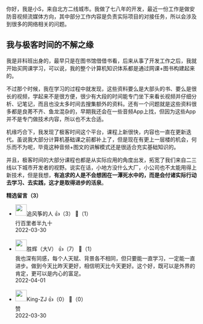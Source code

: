 你好，我是小S，来自北方二线城市。我做了七八年的开发，最近一份工作是做安防音视频流媒体方向，其中部分工作内容是负责实际项目的对接任务，所以会涉及到很多的网络相关的问题。

## 我与极客时间的不解之缘

我是非科班出身的，最早只是在图书馆借借书看，后来从事了开发工作之后，我就开始买网课学习，可以说，我的整个计算机知识体系都是通过网课+图书构建起来的。

不过那个时候，我在学习的过程中就发现，这些资料要么是大部头的书、要么是很长的视频，学起来不是很方便，很少有大段的时间能专门坐下来看长视频并仔细分析、记笔记，而且也没太多时间去搜集额外的资料。还有一个问题就是这些资料很多都是良莠不齐、鱼龙混杂的，早期我还会在一些音频App上找，但因为这些App并不是专门做技术内容，所以也不太合适。

机缘巧合下，我发现了极客时间这个平台，课程上新很快，内容也一直在更新迭代。虽说我大部分计算机基础课之前都补上了，但是现在有更上一层楼的机会，何乐而不为呢，毕竟这种音频+图文的讲解模式还是很适合充实基础知识的。

并且，极客时间的大部分课程也都是从实际应用的角度出发，拓宽了我们来自二三线以下城市开发者的视野。说实在话，小地方没什么大厂，小公司也不太能用得上新技术，但是我想，**有追求的人是不会想困在一潭死水中的，而是会付诸实际行动去学习、去实践，这才是取得进步的活泉**。
<div><strong>精选留言（3）</strong></div><ul>
<li><img src="https://static001.geekbang.org/account/avatar/00/16/b4/94/2796de72.jpg" width="30px"><span>追风筝的人</span> 👍（3） 💬（1）<div>行百里者半九十</div>2022-03-30</li><br/><li><img src="https://thirdwx.qlogo.cn/mmopen/vi_32/Q3auHgzwzM7zuDYFIutbSPc4eEtcMhdNBTI1FRR7q0xrGh2X1QdiaNxvAV31HcRUsjPWLaaWftqgwTnVoiaica8Nw/132" width="30px"><span>胜辉（大V）</span> 👍（7） 💬（1）<div>我也深有同感，每个人天赋、背景各不相同，但只要能一直学习，一定能一直进步。做到今天比昨天更好，相信明天比今天更好。这个好，既可以是外界的肯定，更可以是内心的富足。</div>2022-04-01</li><br/><li><img src="https://static001.geekbang.org/account/avatar/00/1d/39/f9/b2fe7b63.jpg" width="30px"><span>King-ZJ</span> 👍（0） 💬（0）<div>赞</div>2022-03-30</li><br/>
</ul>